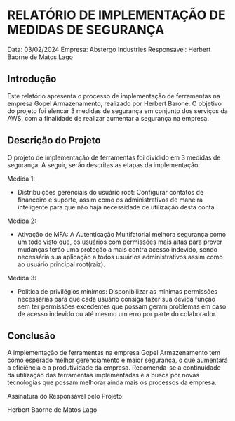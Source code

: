 # RELATÓRIO DE IMPLEMENTAÇÃO DE MEDIDAS DE SEGURANÇA

Data: 03/02/2024
Empresa: Abstergo Industries 
Responsável: Herbert Baorne de Matos Lago

## Introdução
Este relatório apresenta o processo de implementação de ferramentas na empresa Gopel Armazenamento, realizado por Herbert Barone. O objetivo do projeto foi elencar 3 medidas de segurança em conjunto dos serviços da AWS, com a finalidade de realizar aumentar a segurança na empresa.

## Descrição do Projeto
O projeto de implementação de ferramentas foi dividido em 3 medidas de segurança. A seguir, serão descritas as etapas da implementação:

Medida 1: 
- Distribuições gerenciais do usuário root: Configurar contatos de financeiro e suporte, assim como os administrativos de maneira inteligente para que não haja necessidade de utilização desta conta. 

Medida 2: 
- Ativação de MFA: A Autenticação Multifatorial melhora segurança como um todo visto que, os usuários com permissões mais altas para prover mudanças terão uma proteção a mais contra acesso indevido, sendo necessária sua aplicação a todos usuários administrativos assim como ao usuário principal root(raiz).

Medida 3: 
- Politica de privilégios mínimos: Disponibilizar as minímas permissões necessárias para que cada usuário consiga fazer sua devida função sem ter permissões excedentes que possam geram problemas em caso de acesso indevido ou até mesmo um erro por parte do colaborador.


## Conclusão
A implementação de ferramentas na empresa Gopel Armazenamento tem como esperado melhor gerenciamento e maior segurança, o que aumentará a eficiência e a produtividade da empresa. Recomenda-se a continuidade da utilização das ferramentas implementadas e a busca por novas tecnologias que possam melhorar ainda mais os processos da empresa.

Assinatura do Responsável pelo Projeto:

Herbert Baorne de Matos Lago